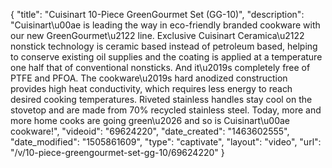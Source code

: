 {
    "title": "Cuisinart 10-Piece GreenGourmet Set (GG-10)",
    "description": "Cuisinart\u00ae is leading the way in eco-friendly branded cookware with our new GreenGourmet\u2122 line. Exclusive Cuisinart Ceramica\u2122 nonstick technology is ceramic based instead of petroleum based, helping to conserve existing oil supplies and the coating is applied at a temperature one half that of conventional nonsticks. And it\u2019s completely free of PTFE and PFOA. The cookware\u2019s hard anodized construction provides high heat conductivity, which requires less energy to reach desired cooking temperatures. Riveted stainless handles stay cool on the stovetop and are made from 70% recycled stainless steel. Today, more and more home cooks are going green\u2026 and so is Cuisinart\u00ae cookware!",
    "videoid": "69624220",
    "date_created": "1463602555",
    "date_modified": "1505861609",
    "type": "captivate",
    "layout": "video",
    "url": "\/v\/10-piece-greengourmet-set-gg-10\/69624220"
}